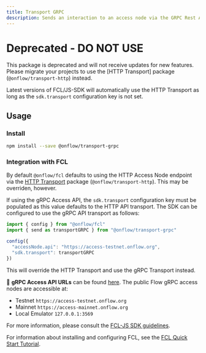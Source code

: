 ```yaml
---
title: Transport GRPC
description: Sends an interaction to an access node via the GRPC Rest API and returns a response.
---
```


# Deprecated - DO NOT USE

This package is deprecated and will not receive updates for new features.  Please migrate your projects to use the [HTTP Transport] package (`@onflow/transport-http`) instead.

Latest versions of FCL/JS-SDK will automatically use the HTTP Transport as long as the `sdk.transport` configuration key is not set.

## Usage

### Install

```bash
npm install --save @onflow/transport-grpc
```

### Integration with FCL

By default `@onflow/fcl` defaults to using the HTTP Access Node endpoint via the [HTTP Transport](/packages/transport-http/) package (`@onflow/transport-http`).  This may be overriden, however.

If using the gRPC Access API, the `sdk.transport` configuration key must be populated as this value defaults to the HTTP API transport.  The SDK can be configured to use the gRPC API transport as follows:

```javascript
import { config } from "@onflow/fcl"
import { send as transportGRPC } from "@onflow/transport-grpc"

config({
  "accessNode.api": "https://access-testnet.onflow.org",
  "sdk.transport": transportGRPC
})
```

This will override the HTTP Transport and use the gRPC Transport instead.

📖 **gRPC Access API URLs** can be found [here](https://developers.flow.com/concepts/nodes/access-api#flow-access-node-endpoints).  The public Flow gRPC access nodes are accessible at:
- Testnet `https://access-testnet.onflow.org`
- Mainnet `https://access-mainnet.onflow.org`
- Local Emulator `127.0.0.1:3569`

For more information, please consult the [FCL-JS SDK guidelines](https://developers.flow.com/tooling/fcl-js/sdk-guidelines).

For information about installing and configuring FCL, see the [FCL Quick Start Tutorial](https://developers.flow.com/tutorials/flow-app-quickstart).